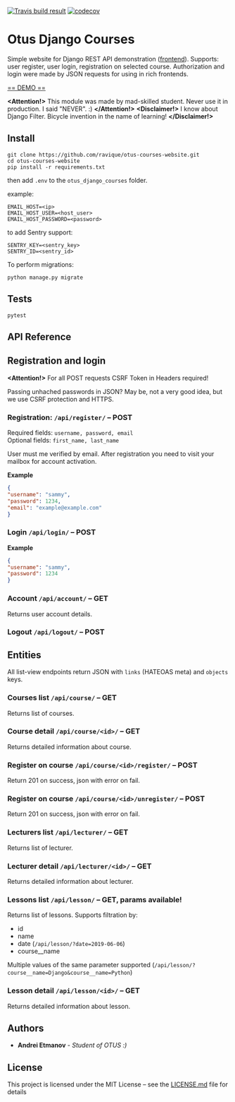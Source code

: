 [![Travis build result](https://travis-ci.com/ravique/otus-courses-website.svg?branch=master)](https://travis-ci.com/ravique/otus-courses-website/) [![codecov](https://codecov.io/gh/ravique/otus-courses-website/branch/master/graph/badge.svg)](https://codecov.io/gh/ravique/otus-courses-website)

# Otus Django Courses

Simple website for Django REST API demonstration ([frontend](https://github.com/ravique/otus-courses-react)). Supports: user register, user login, registration on selected course.
Authorization and login were made by JSON requests for using in rich frontends.

[== DEMO ==](https://oc.space-coding.com/api)

**<Attention!>** This module was made by mad-skilled student. Never use it in production. I said "NEVER". :) **</Attention!>**
**<Disclaimer!>** I know about Django Filter. Bicycle invention in the name of learning! **</Disclaimer!>**

## Install
```commandline
git clone https://github.com/ravique/otus-courses-website.git
cd otus-courses-website
pip install -r requirements.txt
```

then add `.env` to the `otus_django_courses` folder.

example:
```env
EMAIL_HOST=<ip>
EMAIL_HOST_USER=<host_user>
EMAIL_HOST_PASSWORD=<password>
```

to add Sentry support:
```env
SENTRY_KEY=<sentry_key>
SENTRY_ID=<sentry_id>
```

To perform migrations:
```commandline
python manage.py migrate
```

## Tests

```commandline
pytest
```

## API Reference

## Registration and login

**<Attention!>** For all POST requests CSRF Token in Headers required!

Passing unhached passwords in JSON? May be, not a very good idea, but we use CSRF protection and HTTPS.  

### Registration: `/api/register/` – POST
Required fields: `username, password, email`  
Optional fields: `first_name, last_name`

User must me verified by email. After registration you need to visit your mailbox for account activation.

**Example**
```json
{
"username": "sammy",
"password": 1234,
"email": "example@example.com"
}
```

### Login `/api/login/` – POST
**Example**
```json
{
"username": "sammy",
"password": 1234
}
```

### Account `/api/account/` – GET
Returns user account details.

### Logout `/api/logout/` – POST

## Entities

All list-view endpoints return JSON with `links` (HATEOAS meta) and `objects` keys. 

### Courses list `/api/course/` – GET
Returns list of courses.

### Course detail `/api/course/<id>/` – GET
Returns detailed information about course.

### Register on course `/api/course/<id>/register/` – POST
Return 201 on success, json with error on fail.

### Register on course `/api/course/<id>/unregister/` – POST
Return 201 on success, json with error on fail.

### Lecturers list `/api/lecturer/` – GET
Returns list of lecturer.

### Lecturer detail `/api/lecturer/<id>/` – GET
Returns detailed information about lecturer.

### Lessons list `/api/lesson/` – GET, params available!
Returns list of lessons.
Supports filtration by:
- id
- name
- date (`/api/lesson/?date=2019-06-06`)
- course__name 

Multiple values of the same parameter supported (`/api/lesson/?course__name=Django&course__name=Python`)

### Lesson detail `/api/lesson/<id>/` – GET
Returns detailed information about lesson.

## Authors

* **Andrei Etmanov** - *Student of OTUS :)*

## License

This project is licensed under the MIT License – see the [LICENSE.md](LICENSE.md) file for details

